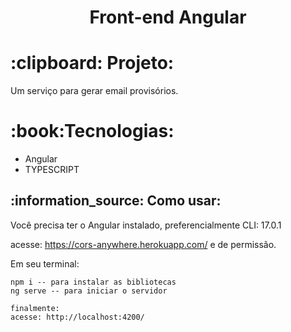 <h1 align="center">
   Front-end Angular
</h1>

<h1>
  :clipboard: Projeto:
</h1>
<p>Um serviço para gerar email provisórios.</p>
<h1>:book:Tecnologias:</h1>
<ul>
<li> Angular</li>
<li> TYPESCRIPT</li>
</ul>

<h2>:information_source: Como usar: </h2>
<p> Você precisa ter o Angular instalado, preferencialmente CLI: 17.0.1 </p>

acesse: https://cors-anywhere.herokuapp.com/ e de permissão.

Em seu terminal:
```
npm i -- para instalar as bibliotecas
ng serve -- para iniciar o servidor

finalmente:
acesse: http://localhost:4200/
